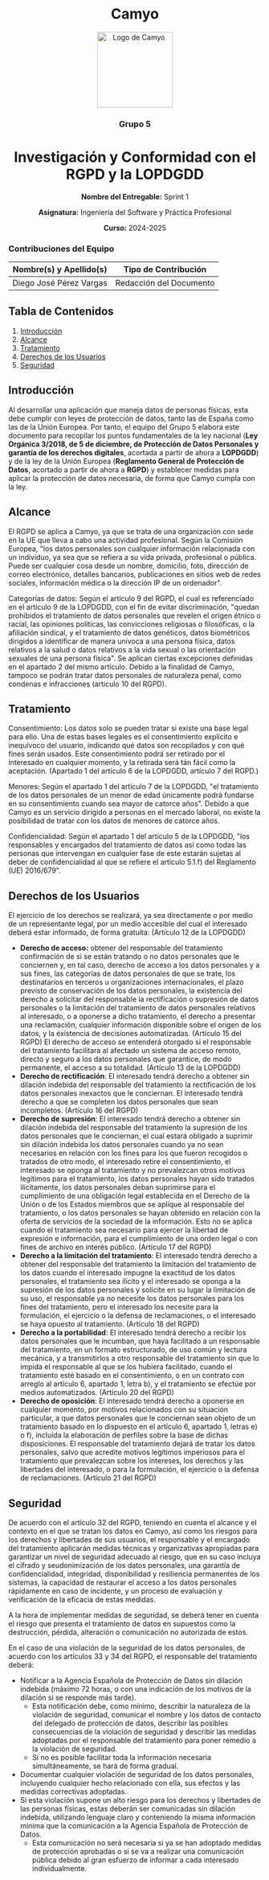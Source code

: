 <h1 align="center">
  Camyo
</h1>

<p align="center">
  <img src="https://i.imgur.com/C72nY4p.png" alt="Logo de Camyo" width="150">
</p>

<h3 align="center">
  <strong>Grupo 5</strong>
</h3>

<h1 align="center">
  <strong>Investigación y Conformidad con el RGPD y la LOPDGDD</strong>
</h1>

<p align="center">
  <strong>Nombre del Entregable:</strong> Sprint 1
</p>
<p align="center">
  <strong>Asignatura:</strong> Ingeniería del Software y Práctica Profesional  
</p>
<p align="center">
  <strong>Curso:</strong> 2024-2025  
</p>

### Contribuciones del Equipo

| Nombre(s) y Apellido(s)          | Tipo de Contribución          |
|----------------------------------|-------------------------------|
| Diego José Pérez Vargas          | Redacción del Documento       |

## Tabla de Contenidos

1. [Introducción](#introducción)
2. [Alcance](#alcance)
3. [Tratamiento](#tratamiento)
4. [Derechos de los Usuarios](#derechos-de-los-usuarios)
5. [Seguridad](#seguridad)

## Introducción

Al desarrollar una aplicación que maneja datos de personas físicas, esta debe cumplir con leyes de protección de datos, tanto las de España como las de la Unión Europea. Por tanto, el equipo del Grupo 5 elabora este documento para recopilar los puntos fundamentales de la ley nacional (**Ley Orgánica 3/2018, de 5 de diciembre, de Protección de Datos Personales y garantía de los derechos digitales**, acortada a partir de ahora a **LOPDGDD**) y de la ley de la Unión Europea (**Reglamento General de Protección de Datos**, acortado a partir de ahora a **RGPD**) y establecer medidas para aplicar la protección de datos necesaria, de forma que Camyo cumpla con la ley.

## Alcance

El RGPD se aplica a Camyo, ya que se trata de una organización con sede en la UE que lleva a cabo una actividad profesional. Según la Comisión Europea, "los datos personales son cualquier información relacionada con un individuo, ya sea que se refiera a su vida privada, profesional o pública. Puede ser cualquier cosa desde un nombre, domicilio, foto, dirección de correo electrónico, detalles bancarios, publicaciones en sitios web de redes sociales, información médica o la dirección IP de un ordenador".

Categorías de datos: Según el artículo 9 del RGPD, el cual es referenciado en el artículo 9 de la LOPDGDD, con el fin de evitar discriminación, "quedan prohibidos el tratamiento de datos personales que revelen el origen étnico o racial, las opiniones políticas, las convicciones religiosas o filosóficas, o la afiliación sindical, y el tratamiento de datos genéticos, datos biométricos dirigidos a identificar de manera unívoca a una persona física, datos relativos a la salud o datos relativos a la vida sexual o las orientación sexuales de una persona física". Se aplican ciertas excepciones definidas en el apartado 2 del mismo artículo. Debido a la finalidad de Camyo, tampoco se podrán tratar datos personales de naturaleza penal, como condenas e infracciones (artículo 10 del RGPD).

## Tratamiento

Consentimiento: Los datos solo se pueden tratar si existe una base legal para ello. Una de estas bases legales es el consentimiento explícito e inequívoco del usuario, indicando qué datos son recopilados y con qué fines serán usados. Este consentimiento podrá ser retirado por el interesado en cualquier momento, y la retirada será tán fácil como la aceptación. (Apartado 1 del artículo 6 de la LOPDGDD, artículo 7 del RGPD.)

Menores: Según el apartado 1 del artículo 7 de la LOPDGDD, "el tratamiento de los datos personales de un menor de edad únicamente podrá fundarse en su consentimiento cuando sea mayor de catorce años". Debido a que Camyo es un servicio dirigido a personas en el mercado laboral, no existe la posibilidad de tratar con los datos de menores de catorce años.

Confidencialidad: Según el apartado 1 del artículo 5 de la LOPDGDD, "los responsables y encargados del tratamiento de datos así como todas las personas que intervengan en cualquier fase de este estarán sujetas al deber de confidencialidad al que se refiere el artículo 5.1.f) del Reglamento (UE) 2016/679".

## Derechos de los Usuarios

El ejercicio de los derechos se realizará, ya sea directamente o por medio de un representante legal, por un medio accesible del cual el interesado deberá estar informado, de forma gratuita: (Artículo 12 de la LOPDGDD)

- **Derecho de acceso:** obtener del responsable del tratamiento confirmación de si se están tratando o no datos personales que le conciernen y, en tal caso, derecho de acceso a los datos personales y a sus fines, las categorías de datos personales de que se trate, los destinatarios en terceros u organizaciones internacionales, el plazo previsto de conservación de los datos personales, la existencia del derecho a solicitar del responsable la rectificación o supresión de datos personales o la limitación del tratamiento de datos personales relativos al interesado, o a oponerse a dicho tratamiento, el derecho a presentar una reclamación, cualquier información disponible sobre el origen de los datos, y la existencia de decisiones automatizadas. (Artículo 15 del RGPD) El derecho de acceso se entenderá otorgado si el responsable del tratamiento facilitara al afectado un sistema de acceso remoto, directo y seguro a los datos personales que garantice, de modo permanente, el acceso a su totalidad. (Artículo 13 de la LOPDGDD)
- **Derecho de rectificación**: El interesado tendrá derecho a obtener sin dilación indebida del responsable del tratamiento la rectificación de los datos personales inexactos que le conciernan. El interesado tendrá derecho a que se completen los datos personales que sean incompletos. (Artículo 16 del RGPD)
- **Derecho de supresión**: El interesado tendrá derecho a obtener sin dilación indebida del responsable del tratamiento la supresión de los datos personales que le conciernan, el cual estará obligado a suprimir sin dilación indebida los datos personales cuando ya no sean necesarios en relación con los fines para los que fueron recogidos o tratados de otro modo, el interesado retire el consentimiento, el interesado se oponga al tratamiento y no prevalezcan otros motivos legítimos para el tratamiento, los datos personales hayan sido tratados ilícitamente, los datos personales deban suprimirse para el cumplimiento de una obligación legal establecida en el Derecho de la Unión o de los Estados miembros que se aplique al responsable del tratamiento, o los datos personales se hayan obtenido en relación con la oferta de servicios de la sociedad de la información. Esto no se aplica cuando el tratamiento sea necesario para ejercer la libertad de expresión e información, para el cumplimiento de una orden legal o con fines de archivo en interés público. (Artículo 17 del RGPD)
- **Derecho a la limitación del tratamiento**: El interesado tendrá derecho a obtener del responsable del tratamiento la limitación del tratamiento de los datos cuando el interesado impugne la exactitud de los datos personales, el tratamiento sea ilícito y el interesado se oponga a la supresión de los datos personales y solicite en su lugar la limitación de su uso, el responsable ya no necesite los datos personales para los fines del tratamiento, pero el interesado los necesite para la formulación, el ejercicio o la defensa de reclamaciones, o el interesado se haya opuesto al tratamiento. (Artículo 18 del RGPD)
- **Derecho a la portabilidad**: El interesado tendrá derecho a recibir los datos personales que le incumban, que haya facilitado a un responsable del tratamiento, en un formato estructurado, de uso común y lectura mecánica, y a transmitirlos a otro responsable del tratamiento sin que lo impida el responsable al que se los hubiera facilitado, cuando el tratamiento esté basado en el consentimiento, o en un contrato con arreglo al artículo 6, apartado 1, letra b), y el tratamiento se efectúe por medios automatizados. (Artículo 20 del RGPD)
- **Derecho de oposición**: El interesado tendrá derecho a oponerse en cualquier momento, por motivos relacionados con su situación particular, a que datos personales que le conciernan sean objeto de un tratamiento basado en lo dispuesto en el artículo 6, apartado 1, letras e) o f), incluida la elaboración de perfiles sobre la base de dichas disposiciones. El responsable del tratamiento dejará de tratar los datos personales, salvo que acredite motivos legítimos imperiosos para el tratamiento que prevalezcan sobre los intereses, los derechos y las libertades del interesado, o para la formulación, el ejercicio o la defensa de reclamaciones. (Artículo 21 del RGPD)

## Seguridad

De acuerdo con el artículo 32 del RGPD, teniendo en cuenta el alcance y el contexto en el que se tratan los datos en Camyo, así como los riesgos para los derechos y libertades de sus usuarios, el responsable y el encargado del tratamiento aplicarán medidas técnicas y organizativas apropiadas para garantizar un nivel de seguridad adecuado al riesgo, que en su caso incluya el cifrado y seudonimización de los datos personales, una garantía de confidencialidad, integridad, disponibilidad y resiliencia permanentes de los sistemas, la capacidad de restaurar el acceso a los datos personales rápidamente en caso de incidente, y un proceso de evaluación y verificación de la eficacia de estas medidas.

A la hora de implementar medidas de seguridad, se deberá tener en cuenta el riesgo que presenta el tratamiento de datos en supuestos como la destrucción, pérdida, alteración o comunicación no autorizada de estos.

En el caso de una violación de la seguridad de los datos personales, de acuerdo con los artículos 33 y 34 del RGPD, el responsable del tratamiento deberá:

- Notificar a la Agencia Española de Protección de Datos sin dilación indebida (máximo 72 horas, o con una indicación de los motivos de la dilación si se responde más tarde).
  - Esta notificación debe, como mínimo, describir la naturaleza de la violación de seguridad, comunicar el nombre y los datos de contacto del delegado de protección de datos, describir las posibles consecuencias de la violación de seguridad y describir las medidas adoptadas por el responsable del tratamiento para poner remedio a la violación de seguridad.
  - Si no es posible facilitar toda la información necesaria simultáneamente, se hará de forma gradual.
- Documentar cualquier violación de seguridad de los datos personales, incluyendo cualquier hecho relacionado con ella, sus efectos y las medidas correctivas adoptadas.
- Si esta violación supone un alto riesgo para los derechos y libertades de las personas físicas, estas deberán ser comunicadas sin dilación indebida, utilizando lenguaje claro y conteniendo la misma información mínima que la comunicación a la Agencia Española de Protección de Datos.
  - Esta comunicación no será necesaria si ya se han adoptado medidas de protección aprobadas o si se va a realizar una comunicación pública debido al gran esfuerzo de informar a cada interesado individualmente.

